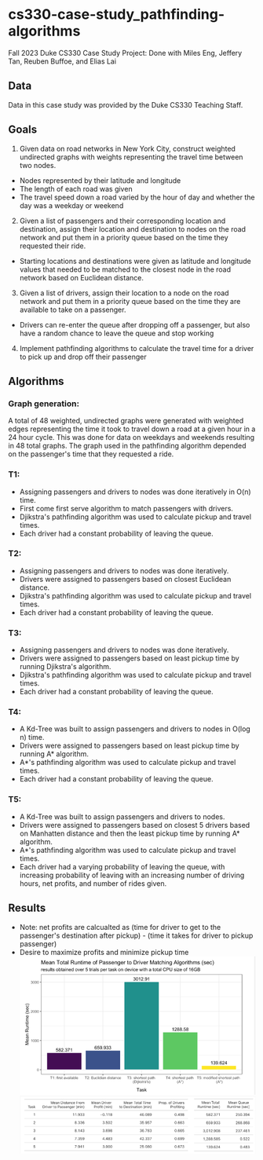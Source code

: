 # cs330-case-study_pathfinding-algorithms
Fall 2023 Duke CS330 Case Study Project: Done with Miles Eng, Jeffery Tan, Reuben Buffoe, and Elias Lai

## Data
Data in this case study was provided by the Duke CS330 Teaching Staff. 

## Goals
1. Given data on road networks in New York City, construct weighted undirected graphs with weights representing 
the travel time between two nodes.
- Nodes represented by their latitude and longitude
- The length of each road was given
- The travel speed down a road varied by the hour of day and whether the day was a weekday or weekend

2. Given a list of passengers and their corresponding location and destination, assign their location
and destination to nodes on the road network and put them in a priority queue based on the time they
requested their ride. 
- Starting locations and destinations were given as latitude and longitude values that needed
to be matched to the closest node in the road network based on Euclidean distance.

3.  Given a list of drivers, assign their location to a node on the road network and put them 
in a priority queue based on the time they are available to take on a passenger. 
- Drivers can re-enter the queue after dropping off a passenger, but also have a random chance
to leave the queue and stop working 

4. Implement pathfinding algorithms to calculate the travel time for a driver to pick up
and drop off their passenger

## Algorithms
### Graph generation: 
A total of 48 weighted, undirected graphs were generated with weighted edges
representing the time it took to travel down a road at a given hour in a 24 hour cycle. This
was done for data on weekdays and weekends resulting in 48 total graphs. The graph used in
the pathfinding algorithm depended on the passenger's time that they requested a ride. 

### T1: 
- Assigning passengers and drivers to nodes was done iteratively in O(n) time.
- First come first serve algorithm to match passengers with drivers. 
- Djikstra's pathfinding algorithm was used to calculate pickup and travel times.
- Each driver had a constant probability of leaving the queue.

### T2: 
- Assigning passengers and drivers to nodes was done iteratively.
- Drivers were assigned to passengers based on closest Euclidean distance. 
- Djikstra's pathfinding algorithm was used to calculate pickup and travel times.
- Each driver had a constant probability of leaving the queue.

### T3: 
- Assigning passengers and drivers to nodes was done iteratively.
- Drivers were assigned to passengers based on least pickup time by running Djikstra's algorithm. 
- Djikstra's pathfinding algorithm was used to calculate pickup and travel times.
- Each driver had a constant probability of leaving the queue.

### T4: 
- A Kd-Tree was built to assign passengers and drivers to nodes in O(log n) time. 
- Drivers were assigned to passengers based on least pickup time by running A* algorithm. 
- A*'s pathfinding algorithm was used to calculate pickup and travel times.
- Each driver had a constant probability of leaving the queue.

### T5: 
- A Kd-Tree was built to assign passengers and drivers to nodes. 
- Drivers were assigned to passengers based on closest 5 drivers based on Manhatten distance
and then the least pickup time by running A* algorithm. 
- A*'s pathfinding algorithm was used to calculate pickup and travel times.
- Each driver had a varying probability of leaving the queue, with increasing 
probability of leaving with an increasing number of driving hours, net profits, and number of rides given.

## Results
- Note: net profits are calcualted as (time for driver to get to the passenger's destination after pickup) - (time it takes for driver to pickup passenger)
- Desire to maximize profits and minimize pickup time 
![alt text](https://github.com/jeff-tan-2020/cs330-case-study_pathfinding-algorithms/blob/main/results/runtimes.png?raw=true)
![alt text](https://github.com/jeff-tan-2020/cs330-case-study_pathfinding-algorithms/blob/main/results/results.png?raw=true)
